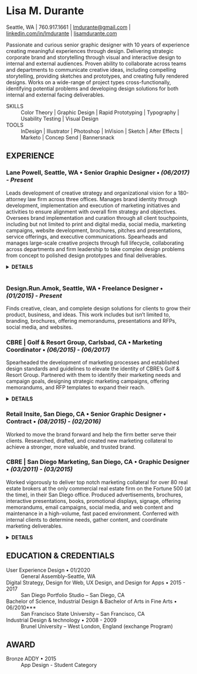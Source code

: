 # Lisa M. Durante


Seattle, WA | 760.917.1661 | [lmdurante@gmail.com](mailto:lmdurante@gmail.com) | [linkedin.com/in/lmdurante](https://www.linkedin.com/in/lmdurante) | [lisamdurante.com](https://www.lisamdurante.com)

Passionate and curious senior graphic designer with 10 years of experience creating meaningful experiences through design. Delivering strategic corporate brand and storytelling through visual and interactive design to internal and external audiences. Proven ability to collaborate across teams and departments to communicate creative ideas, including compelling storytelling, providing sketches and prototypes, and creating fully rendered designs. Works on a wide-range of project types cross-functionally, identifying potential problems and developing design solutions for both internal and external facing deliverables.

<dl>
   <dt>SKILLS</dt>
   <dd>Color Theory | Graphic Design | Rapid Prototyping | Typography | Usability Testing | Visual Design</dd>
  
   <dt>TOOLS</dt>
   <dd>InDesign | Illustrator | Photoshop | InVision | Sketch | After Effects | Marketo | Concep Send | Bannersnack</dd>
 </dl>


## EXPERIENCE

### Lane Powell, Seattle, WA • Senior Graphic Designer • *(06/2017) - Present*
Leads development of creative strategy and organizational vision for a 180-attorney law firm across three offices. Manages brand identity through development, implementation and execution of marketing initiatives and activities to ensure alignment with overall firm strategy and objectives. Oversees brand implementation and curation through all client touchpoints, including but not limited to print and digital media, social media, marketing campaigns, website development, brochures, pitches and presentations, service offerings, and executive communications. Spearheads and manages large-scale creative projects through full lifecycle, collaborating across departments and firm leadership to take complex design problems from concept to polished design prototypes and final deliverables.
<details>
<summary><strong>DETAILS</strong></summary>
  <ul>
    <li>Worked on sourcing and managed production and implementation of Marketo, a marketing automation tool</li>
      <ul>
        <li>Worked exclusively to develop emails, landing pages, forms, and flows for both internal and external events and email communications.</li>
        <li>Partnered in development and presentation of  training the department on the tool</li>
      </ul>
   <li>Continue to work and oversee website improvements; conducting research, creating prototypes, leading testing, managing deadlines, and pushing vendor delivery to control costs.</li>
      <ul>
        <li>Create and present prototypes and specs for extensive design and function changes across the platform and lead user testing on those changes.</li>
        <li>Developed major alterations to Word and PDF outputs and worked extensively with the vendor on implementation and performed rigorous testing to ensure functionality.</li>
      </ul>
    <li>Led the creative development of the firm's annual Labor & Employment Seminar through the adaptation of live in-person event to 9-week webinar series</li>
      <ul>
        <li>Created all marketing collateral, utilized across seven different platforms.</li>
        <li>Drove content curation, collaboration, and deadlines across multiple departments. </li>
        <li>Adapted previous process to accommodate the need to go digital and worked in new technologies to build out new landing pages to increase accessibility and reach of product.</li>
        </ul>
    <li>Through creative storytelling and design, developed interactive and comprehensive visual journey of firmwide OKR initiative to build understanding and awareness of the process.</li>
    <li>Named <strong>Subject Matter Expert (SME) on all visual design and external client marketing collateral</strong>, positioning the firm to output polished and consistent deliverables across all channels. Including but not limited to:</li>
    <ul>
      <li>PowerPoint trainings and internal intranet PowerPoint resource center</li>
      <li>Templatized RFPS and pitches</li>
      <li>Marketo emails, landing pages, and forms</li>
      <li>Website team practice pages and attorney profile pages Word and PDF outputs</li>
    </ul>
    <li><strong>Promoted to Senior Graphic Designer December 2019</strong> after serving as Graphic Designer for two years.</li>
 </ul>
</details>
<br>

### Design.Run.Amok, Seattle, WA • Freelance Designer • *(01/2015) - Present*
Finds creative, clean, and complete design solutions for clients to grow their product, business, and ideas. This work includes but isn’t limited to, branding, brochures, offering memorandums, presentations and RFPs, social media, and websites. 

### CBRE | Golf & Resort Group, Carlsbad, CA • Marketing Coordinator • *(06/2015) - (06/2017)*
Spearheaded the development of marketing processes and established design standards and guidelines to elevate the identity of CBRE’s Golf & Resort Group. Partnered with them to identify their marketing needs and campaign goals, designing strategic marketing campaigns, offering memorandums, and RFP templates to expand their reach.
<details>
<summary><strong>DETAILS</strong></summary>
  <ul>
    <li>Coordinated and built team pages on new corporate website platform, engaging with upper-level marketing individuals to ensure the team, our properties, and our business were being presented in the best way.</li>
     <li>Improved marketing production process through development and implementation of unique and sustainable templates for RFPs and  social media, aiding in not only streamlining the process but also strengthening the brand through consistency and high-level deliverables.</li>
     <li>Produced branding plan and guidelines with unique specialty identity within and in adherence to existing corporate branding that included team brochure, specialty brochures, logos, evergreen graphics and infographics, RFP PowerPoint template, and social media templates.</li>
  </ul>
</details>

### Retail Insite, San Diego, CA • Senior Graphic Designer • Contract • *(08/2015) - (02/2016)*
Worked to move the brand forward and help the firm better serve their clients. Researched, drafted, and created new marketing collateral to achieve a stronger, more valuable, and trusted brand.

### CBRE | San Diego Marketing, San Diego, CA • Graphic Designer • *(03/2011) - (03/2015)*
Worked vigorously to deliver top notch marketing collateral for over 80 real estate brokers at the only commercial real estate firm on the Fortune 500 (at the time), in their San Diego office. Produced advertisements, brochures, interactive presentations, books, promotional displays, signage, offering memorandums, email campaigns, social media, and web content and maintenance in a high-volume, fast paced environment. Conferred with internal clients to determine needs, gather content, and coordinate marketing deliverables.
<details>
<summary><strong>DETAILS</strong></summary>
  <ul>
    <li>Received **Team Player of the Year in 2012 and 2015**, which is awarded to the staff member who exceeds expectations in the performance of daily responsibilities, while demonstrating the valued qualities of customer service, teamwork, and dependability.</li>
     <li>Taught myself how to create Interactive SWF presentations and pitches and was the only person on the team who could.</li>
     <li>Conducted trainings on the Adobe Creative Suite and created training sheets for staff on InDesign, printing production, email blasts, and interactive files</li>
  </ul>
</details>
   

## EDUCATION & CREDENTIALS
<dl>
  <dt>User Experience Design • 01/2020</dt>
  <dd>General Assembly–Seattle, WA</dt>

  <dt>Digital Strategy, Design for Web, UX Design, and Design for Apps • 2015 - 2017</dt>
  <dd>San Diego Portfolio Studio – San Diego, CA</dd>

  <dt>Bachelor of Science, Industrial Design & Bachelor of Arts in Fine Arts • 06/2010***</dt>
  <dd>San Francisco State University – San Francisco, CA</dd>

  <dt>Industrial Design & technology • 2008 - 2009</dt>
  <dd>Brunel University – West London, England (exchange Program)</dd>
</dl>

## AWARD
<dl>
  <dt>Bronze ADDY • 2015</dt>
  <dd>App Design - Student Category</dd>
</dl>
